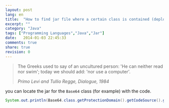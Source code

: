 ```yaml
---
layout: post
lang: en
title:  "How to find jar file where a certain class is contained (deployed in GlassFish)."
excerpt: ""
category: "Java"
tags: ["Programming Languages","Java","Jar"]
date:   2014-01-03 22:45:33
comments: true
share: true
revision: 0
---
```


> The Greeks used to say of an uncultured person: 'He can neither read nor swim'; today we should add: 'nor use a computer'.
>
> <cite>Primo Levi and Tullio Regge, Dialogue, 1984</cite>

you can locate the jar for the `Base64` class (for example) with the code.

```java
System.out.println(Base64.class.getProtectionDomain().getCodeSource().getLocation());
```

